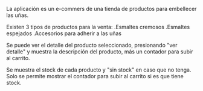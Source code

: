 La aplicación es un e-commers de una tienda de productos para embellecer las uñas.

Existen 3 tipos de productos para la venta:
.Esmaltes cremosos
.Esmaltes espejados
.Accesorios para adherir a las uñas

Se puede ver el detalle del producto seleccionado, presionando "ver detalle" y muestra la descripción del producto, más un contador para subir al carrito.

Se muestra el stock de cada producto y "sin stock" en caso que no tenga. 
Solo se permite mostrar el contador para subir al carrito si es que tiene stock.